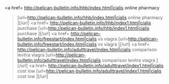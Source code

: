 <a href= http://pelican-bulletin.info/hhb/index.html|cialis online pharmacy
 ></a> [url=http://pelican-bulletin.info/hhb/index.html|cialis online pharmacy
][/url] <a href= http://pelican-bulletin.info/hhb/index1.html|cialis purchase
 ></a> [url=http://pelican-bulletin.info/hhb/index1.html|cialis purchase
][/url] <a href= http://pelican-bulletin.info/freestart/index.html|cialis vs viagra
 ></a> [url=http://pelican-bulletin.info/freestart/index.html|cialis vs viagra
][/url] <a href= http://pelican-bulletin.info/adulttravel/index.html|cialis comparison levitra viagra
 ></a> [url=http://pelican-bulletin.info/adulttravel/index.html|cialis comparison levitra viagra
][/url] <a href= http://pelican-bulletin.info/adulttravel/index1.html|cialis cost low
 ></a> [url=http://pelican-bulletin.info/adulttravel/index1.html|cialis cost low
][/url] 
